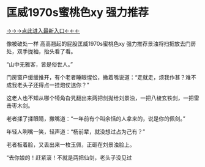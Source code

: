 # 匡威1970s蜜桃色xy 强力推荐


<a href="https://6h8k.top ">→→→点此进入最新入口←←←</a>


像被破处一样 高高翘起的屁股匡威1970s蜜桃色xy 强力推荐景浊将扫把放去门房处，双手拢袖，抬头看了看。

“山中无雅客，皆是俗世人。”

门房窗户缓缓推开，有个老者睡眼惺忪，撇着嘴说道：“走就走，烦我作甚？难不成我老头子还得点一挂炮仗送你？”

这老人也不知从哪个犄角旮旯翻出来两把剑抛给刘景浊，一把八棱玄铁剑，一把雷击枣木剑。

老者揉了揉眼睛，撇嘴道：“一年前有个叫余恬的人拿来的，说是你的佩剑。”

年轻人咧嘴一笑，轻声道：“杨前辈，就没想过占为己有？”

老者板着脸，又丢出来一枚玉佩，正砸在刘景浊脸上。

“去你娘的！赶紧滚！不就是两把仙剑，老头子没见过
